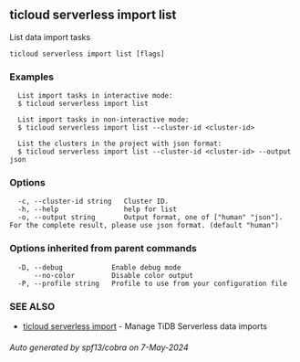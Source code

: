 ## ticloud serverless import list

List data import tasks

```
ticloud serverless import list [flags]
```

### Examples

```
  List import tasks in interactive mode:
  $ ticloud serverless import list

  List import tasks in non-interactive mode:
  $ ticloud serverless import list --cluster-id <cluster-id>
  
  List the clusters in the project with json format:
  $ ticloud serverless import list --cluster-id <cluster-id> --output json
```

### Options

```
  -c, --cluster-id string   Cluster ID.
  -h, --help                help for list
  -o, --output string       Output format, one of ["human" "json"]. For the complete result, please use json format. (default "human")
```

### Options inherited from parent commands

```
  -D, --debug            Enable debug mode
      --no-color         Disable color output
  -P, --profile string   Profile to use from your configuration file
```

### SEE ALSO

* [ticloud serverless import](ticloud_serverless_import.md)	 - Manage TiDB Serverless data imports

###### Auto generated by spf13/cobra on 7-May-2024
